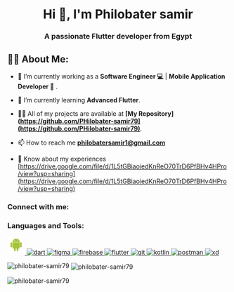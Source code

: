 <h1 align="center">Hi 👋, I'm Philobater samir</h1>
<h3 align="center">A passionate Flutter developer from Egypt</h3>

## 🙋‍♂️ About Me:

- 🔭 I’m currently working as a **Software Engineer 💻** | **Mobile Application Developer 📱** .

- 🌱 I’m currently learning **Advanced Flutter**.

- 👨‍💻 All of my projects are available at **[My Repository](https://github.com/PHilobater-samir79](https://github.com/PHilobater-samir79)**.

- 📫 How to reach me **philobatersamir1@gmail.com**

- 📄 Know about my experiences [https://drive.google.com/file/d/1L5tGBiaoiedKnReO70TrD6PfBHv4HPro/view?usp=sharing](https://drive.google.com/file/d/1L5tGBiaoiedKnReO70TrD6PfBHv4HPro/view?usp=sharing)

<h3 align="left">Connect with me:</h3>
<p align="left">
</p>

<h3 align="left">Languages and Tools:</h3>
<p align="left"> <a href="https://developer.android.com" target="_blank" rel="noreferrer"> <img src="https://raw.githubusercontent.com/devicons/devicon/master/icons/android/android-original-wordmark.svg" alt="android" width="40" height="40"/> </a> <a href="https://dart.dev" target="_blank" rel="noreferrer"> <img src="https://www.vectorlogo.zone/logos/dartlang/dartlang-icon.svg" alt="dart" width="40" height="40"/> </a> <a href="https://www.figma.com/" target="_blank" rel="noreferrer"> <img src="https://www.vectorlogo.zone/logos/figma/figma-icon.svg" alt="figma" width="40" height="40"/> </a> <a href="https://firebase.google.com/" target="_blank" rel="noreferrer"> <img src="https://www.vectorlogo.zone/logos/firebase/firebase-icon.svg" alt="firebase" width="40" height="40"/> </a> <a href="https://flutter.dev" target="_blank" rel="noreferrer"> <img src="https://www.vectorlogo.zone/logos/flutterio/flutterio-icon.svg" alt="flutter" width="40" height="40"/> </a> <a href="https://git-scm.com/" target="_blank" rel="noreferrer"> <img src="https://www.vectorlogo.zone/logos/git-scm/git-scm-icon.svg" alt="git" width="40" height="40"/> </a> <a href="https://kotlinlang.org" target="_blank" rel="noreferrer"> <img src="https://www.vectorlogo.zone/logos/kotlinlang/kotlinlang-icon.svg" alt="kotlin" width="40" height="40"/> </a> <a href="https://postman.com" target="_blank" rel="noreferrer"> <img src="https://www.vectorlogo.zone/logos/getpostman/getpostman-icon.svg" alt="postman" width="40" height="40"/> </a> <a href="https://www.adobe.com/products/xd.html" target="_blank" rel="noreferrer"> <img src="https://cdn.worldvectorlogo.com/logos/adobe-xd.svg" alt="xd" width="40" height="40"/> </a> </p>

<p><img align="left" src="https://github-readme-stats.vercel.app/api/top-langs?username=philobater-samir79&show_icons=true&locale=en&layout=compact" alt="philobater-samir79" /></p>

<p>&nbsp;<img align="center" src="https://github-readme-stats.vercel.app/api?username=philobater-samir79&show_icons=true&locale=en" alt="philobater-samir79" /></p>

<p><img align="center" src="https://github-readme-streak-stats.herokuapp.com/?user=philobater-samir79&" alt="philobater-samir79" /></p>
